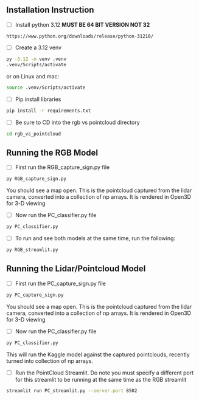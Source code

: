 ## Installation Instruction
- [ ] Install python 3.12  **MUST BE 64 BIT VERSION NOT 32**
```
https://www.python.org/downloads/release/python-31210/
```
- [ ] Create a 3.12 venv
```bash
py -3.12 -m venv .venv
.venv/Scripts/activate
```
or on Linux and mac:
```bash
source .venv/Scripts/activate
```

- [ ] Pip install libraries
```bash
pip install -r requirements.txt
```

- [ ] Be sure to CD into the rgb vs pointcloud directory
```bash 
cd rgb_vs_pointcloud
```

## Running the RGB Model
- [ ] First run the RGB_capture_sign.py file
```bash
py RGB_capture_sign.py
```
You should see a map open. This is the pointcloud captured from the lidar camera, converted into a collection of np arrays. It is rendered in Open3D for 3-D viewing
- [ ] Now run the PC_classifier.py file
```bash
py PC_classifier.py
```
- [ ] To run and see both models at the same time, run the following:
```bash
py RGB_streamlit.py
```
## Running the Lidar/Pointcloud Model
- [ ] First run the PC_capture_sign.py file
```bash
py PC_capture_sign.py
```
You should see a map open. This is the pointcloud captured from the lidar camera, converted into a collection of np arrays. It is rendered in Open3D for 3-D viewing
- [ ] Now run the PC_classifier.py file
```bash
py PC_classifier.py
```
This will run the Kaggle model against the captured pointclouds, recently turned into collection of np arrays. 

- [ ] Run the PointCloud Streamlit. Do note you must specify a different port for this streamlit to be running at the same time as the RGB streamlit
```bash
streamlit run PC_streamlit.py --server.port 8502
```




